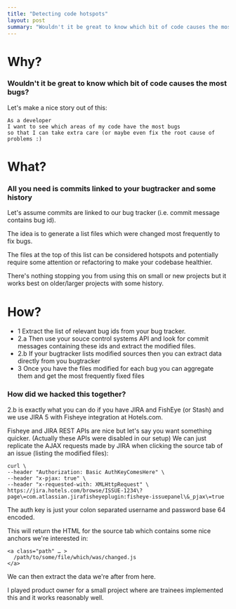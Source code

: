 ```yaml
--- 
title: "Detecting code hotspots"
layout: post
summary: "Wouldn't it be great to know which bit of code causes the most bugs?" 
---
```


# Why?

### Wouldn't it be great to know which bit of code causes the most bugs? 

Let's make a nice story out of this:

    As a developer
    I want to see which areas of my code have the most bugs 
    so that I can take extra care (or maybe even fix the root cause of problems :)

# What?

### All you need is commits linked to your bugtracker and some history

Let's assume commits are linked to our bug tracker (i.e. commit message contains bug id).

The idea is to generate a list files which were changed most frequently to fix bugs.

The files at the top of this list can be considered hotspots and potentially require some attention or refactoring to make your codebase healthier.

There's nothing stopping you from using this on small or new projects but it works best on older/larger projects with some history.


# How?

* 1 Extract the list of relevant bug ids from your bug tracker. 
* 2.a Then use your souce control systems API and look for commit messages containing these ids and extract the modified files.
* 2.b If your bugtracker lists modified sources then you can extract data directly from you bugtracker
* 3 Once you have the files modified for each bug you can aggregate them and get the most frequently fixed files

### How did we hacked this together?

2.b is exactly what you can do if you have JIRA and FishEye (or Stash) and we use JIRA 5 with Fisheye integration at Hotels.com.

Fisheye and JIRA REST APIs are nice but let's say you want something quicker. (Actually these APIs were disabled in our setup) We can just replicate the AJAX requests made by JIRA when clicking the source tab of an issue (listing the modified files): 

    curl \
    --header "Authorization: Basic AuthKeyComesHere" \
    --header "x-pjax: true" \
    --header "x-requested-with: XMLHttpRequest" \
    https://jira.hotels.com/browse/ISSUE-1234\?page\=com.atlassian.jirafisheyeplugin:fisheye-issuepanel\&_pjax\=true
    
The auth key is just your colon separated username and password base 64 encoded.

This will return the HTML for the source tab which contains some nice anchors we're interested in:

    <a class="path" … >
      /path/to/some/file/which/was/changed.js
    </a>

We can then extract the data we're after from here.

I played product owner for a small project where are trainees implemented this and it works reasonably well.
    
    



